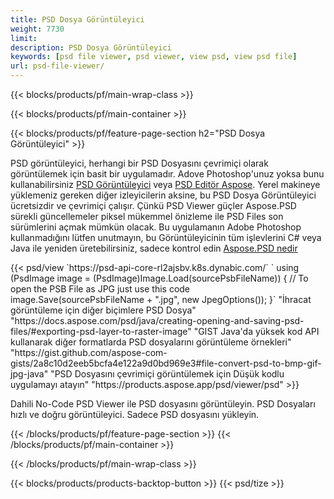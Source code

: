 ```yaml
---
title: PSD Dosya Görüntüleyici
weight: 7730
limit: 
description: PSD Dosya Görüntüleyici
keywords: [psd file viewer, psd viewer, view psd, view psd file]
url: psd-file-viewer/
---
```


{{< blocks/products/pf/main-wrap-class >}}

{{< blocks/products/pf/main-container >}}

{{< blocks/products/pf/feature-page-section h2="PSD Dosya Görüntüleyici" >}}
<p>PSD görüntüleyici, herhangi bir PSD Dosyasını çevrimiçi olarak görüntülemek için basit bir uygulamadır. Adove Photoshop'unuz yoksa bunu kullanabilirsiniz <a href="/psd/view/psd-file-viewer">PSD Görüntüleyici</a> veya <a href="https://products.aspose.app/psd/editor">PSD Editör Aspose</a>. Yerel makineye yüklemeniz gereken diğer izleyicilerin aksine, bu PSD Dosya Görüntüleyici ücretsizdir ve çevrimiçi çalışır. Çünkü PSD Viewer güçler Aspose.PSD sürekli güncellemeler piksel mükemmel önizleme ile PSD Files son sürümlerini açmak mümkün olacak. Bu uygulamanın Adobe Photoshop kullanmadığını lütfen unutmayın, bu Görüntüleyicinin tüm işlevlerini C# veya Java ile yeniden üretebilirsiniz, sadece kontrol edin <a href="https://products.aspose.com/psd">Aspose.PSD nedir</a></p>
{{< psd/view `https://psd-api-core-rl2ajsbv.k8s.dynabic.com/` 
`    using (PsdImage image = (PsdImage)Image.Load(sourcePsbFileName))
    {
	    // To open the PSB File as JPG just use this code
        image.Save(sourcePsbFileName + ".jpg",  new JpegOptions());
    }` 
"İhracat görüntüleme için diğer biçimlere PSD Dosya" "https://docs.aspose.com/psd/java/creating-opening-and-saving-psd-files/#exporting-psd-layer-to-raster-image" 
"GIST Java'da yüksek kod API kullanarak diğer formatlarda PSD dosyalarını görüntüleme örnekleri" "https://gist.github.com/aspose-com-gists/2a8c10d2eeb5bcfa4e122a9d0bd969e3#file-convert-psd-to-bmp-gif-jpg-java" 
"PSD Dosyasını çevrimiçi görüntülemek için Düşük kodlu uygulamayı atayın" "https://products.aspose.app/psd/viewer/psd" >}}
<p>Dahili No-Code PSD Viewer ile PSD dosyasını görüntüleyin. PSD Dosyaları hızlı ve doğru görüntüleyici. Sadece PSD dosyasını yükleyin.</p>
{{< /blocks/products/pf/feature-page-section >}}
{{< /blocks/products/pf/main-container >}}


{{< /blocks/products/pf/main-wrap-class >}}

{{< blocks/products/products-backtop-button >}}
{{< psd/tize >}}
